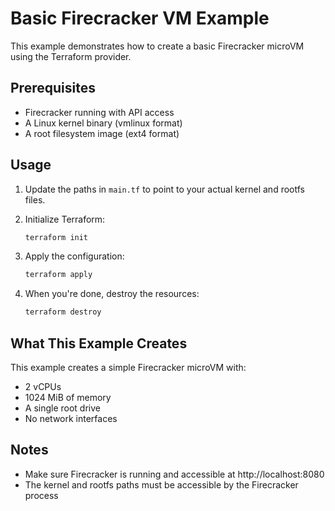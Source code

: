 # Basic Firecracker VM Example

This example demonstrates how to create a basic Firecracker microVM using the Terraform provider.

## Prerequisites

- Firecracker running with API access
- A Linux kernel binary (vmlinux format)
- A root filesystem image (ext4 format)

## Usage

1. Update the paths in `main.tf` to point to your actual kernel and rootfs files.

2. Initialize Terraform:
   ```bash
   terraform init
   ```

3. Apply the configuration:
   ```bash
   terraform apply
   ```

4. When you're done, destroy the resources:
   ```bash
   terraform destroy
   ```

## What This Example Creates

This example creates a simple Firecracker microVM with:

- 2 vCPUs
- 1024 MiB of memory
- A single root drive
- No network interfaces

## Notes

- Make sure Firecracker is running and accessible at http://localhost:8080
- The kernel and rootfs paths must be accessible by the Firecracker process
